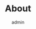---
# Page title
title: About
# Page type - we want a landing page (such as a homepage)
type: landing

author: admin

# Your landing page sections - add as many different content blocks as you like
sections:
  - block: contact
    content:
      title: Contact
      text: 안녕하세요! 전북대학교 3학년 재학중인 조대인입니다. 저는 정보보안에 관심이 있으며 특히 침해사고대응과 모의해킹 분야를 공부하고 있습니다. 또 전북대학교 공과대학 7호관 402호 정보보호 연구실에서 연구활동을 진행하고 있습니다.
      email: jdi0427@jbnu.ac.kr
      phone: +82-010-3346-4670
      address:
        street: 전북대학교 공과대학 7호관 402호 정보보호 연구실
        city: 전주시
        region: 전라북도
        postcode: '54896'
        country: 대한민국
        country_code: KO
      coordinates:
        latitude: '35.84601324617979'
        longitude: '127.13444961966684'
      directions: 
      autolink: true
    design:
      columns: '3'
---